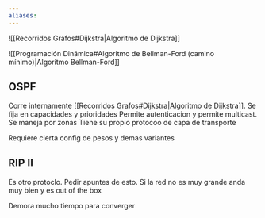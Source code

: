 ```yaml
---
aliases:
---
```

![[Recorridos Grafos#Dijkstra|Algoritmo de Dijkstra]]

![[Programación Dinámica#Algoritmo de Bellman-Ford (camino mínimo)|Algoritmo Bellman-Ford]]



## OSPF 

Corre internamente [[Recorridos Grafos#Dijkstra|Algoritmo de Dijkstra]]. Se fija en capacidades y prioridades 
Permite autenticacion y permite multicast. 
Se maneja por zonas
Tiene su propio protocoo de capa de transporte  

Requiere cierta config de pesos y demas variantes

## RIP II 
Es otro protoclo. Pedir apuntes de esto. 
Si la red no es muy grande anda muy bien y es out of the box

Demora mucho tiempo para converger